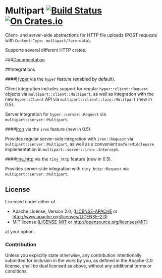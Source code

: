 Multipart [![Build Status](https://travis-ci.org/cybergeek94/multipart.svg?branch=master)](https://travis-ci.org/cybergeek94/multipart) [![On Crates.io](https://img.shields.io/crates/v/multipart.svg)](https://crates.io/crates/multipart)
=========

Client- and server-side abstractions for HTTP file uploads (POST requests with  `Content-Type: multipart/form-data`).

Supports several different HTTP crates.

###[Documentation](http://cybergeek94.github.io/multipart/doc/multipart/index.html)

##Integrations

####[Hyper](http://hyper.rs) 
via the `hyper` feature (enabled by default). 

Client integration includes support for regular `hyper::client::Request` objects via `multipart::client::Multipart`, as well
as integration with the new `hyper::Client` API via `multipart::client::lazy::Mulitpart` (new in 0.5).

Server integration for `hyper::server::Request` via `multipart::server::Multipart`.

####[Iron](http://ironframework.io) 
via the `iron` feature (new in 0.5).

Provides regular server-side integration with `iron::Request` via `multipart::server::Multipart`, 
as well as a convenient `BeforeMiddleware` implementation in `multipart::server::iron::Intercept`.

####[tiny\_http](https://crates.io/crates/tiny_http/)
via the `tiny_http` feature (new in 0.5).

Provides server-side integration with `tiny_http::Request` via `multipart::server::Multipart`.

License
-------

Licensed under either of

 * Apache License, Version 2.0, ([LICENSE-APACHE](LICENSE-APACHE) or http://www.apache.org/licenses/LICENSE-2.0)
 * MIT license ([LICENSE-MIT](LICENSE-MIT) or http://opensource.org/licenses/MIT)

at your option.

### Contribution

Unless you explicitly state otherwise, any contribution intentionally submitted
for inclusion in the work by you, as defined in the Apache-2.0 license, shall be dual licensed as above, without any
additional terms or conditions.
